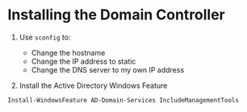 # Installing the Domain Controller


1. Use `sconfig` to:
    - Change the hostname
    - Change the IP address to static
    - Change the DNS server to my own IP address

2. Install the Active Directory Windows Feature

```shell
Install-WindowsFeature AD-Domain-Services IncludeManagementTools
```